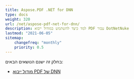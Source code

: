 ```yaml
---
title: Aspose.PDF .NET for DNN
type: docs
weight: 320
url: /net/aspose-pdf-net-for-dnn/
description: למד כיצד להשתמש במודול ייבוא PDF עבור DotNetNuke
lastmod: "2021-06-05"
sitemap:
    changefreq: "monthly"
    priority: 0.5
---
```


בחלק זה ישנם הנושאים הבאים:

- [מודול ייבוא PDF של DNN](/pdf/net/dnn-pdf-import-module)
